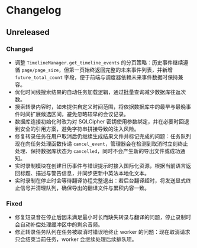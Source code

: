 # Changelog

## Unreleased
### Changed
- 调整 `TimelineManager.get_timeline_events` 的分页策略：历史事件继续遵循 `page/page_size`，但第一页始终返回完整的未来事件列表，并新增 `future_total_count` 字段，便于前端与调度器依赖未来事件数据时保持兼容。
- 优化时间线搜索结果的自动任务加载逻辑，通过批量查询减少数据库往返次数。
- 搜索转录内容时，如未提供自定义时间范围，将依据数据库中的最早与最晚事件时间扩展候选区间，避免忽略较早的会议记录。
- 数据库连接初始化时改为对 SQLCipher 密钥使用参数绑定，并在必要时回退到安全的引用方案，避免字符串拼接导致的注入风险。
- 修复转录任务在用户取消后仍继续生成结果文件并标记完成的问题：任务队列现在向任务处理函数传递 `cancel_event`，管理器会在检测到取消时立刻终止处理、保持数据库状态为 `cancelled`，同时不会产生新的导出文件或成功通知。
- 实时录制模块在创建日历事件与错误提示时接入国际化资源，根据当前语言返回标题、描述与警告信息，并同步更新中英法本地化文本。
- 实时录制在停止时会等待翻译协程完整退出：若后台翻译超时，将发送显式终止信号并清理队列，确保导出的翻译文件与累积内容一致。
### Fixed
- 修复短录音在停止后因未满足最小时长而缺失转录与翻译的问题，停止录制时会自动补偿处理缓冲区中的剩余音频。
- 修正转录任务队列在任务被取消时错误地终止 worker 的问题：现在取消请求只会结束当前任务，worker 会继续处理后续排队项。
